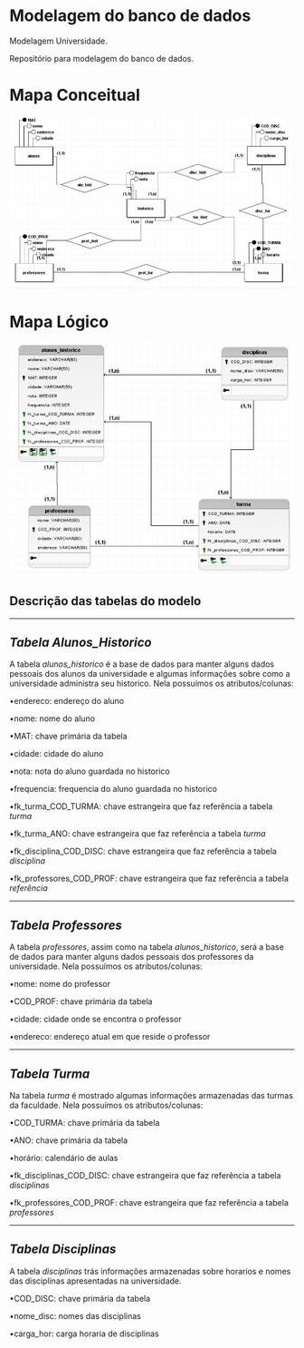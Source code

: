# Modelagem do banco de dados
Modelagem Universidade.

Repositório para modelagem do banco de dados. 


# Mapa Conceitual
![](bdconceitual1.png)

## 



# Mapa Lógico
![](bdlogico1.png)

## Descrição das tabelas do modelo

------------------------------------------------------------------------------------------------------------------------------------------------

## _Tabela Alunos_Historico_
A tabela _alunos_historico_ é a base de dados para manter alguns dados pessoais dos alunos da universidade e algumas informações sobre como a universidade administra seu historico. Nela possuímos os atributos/colunas:

•endereco: endereço do aluno

•nome: nome do aluno

•MAT: chave primária da tabela

•cidade: cidade do aluno

•nota: nota do aluno guardada no historico

•frequencia: frequencia do aluno guardada no historico

•fk_turma_COD_TURMA: chave estrangeira que faz referência a tabela _turma_

•fk_turma_ANO: chave estrangeira que faz referência a tabela _turma_

•fk_disciplina_COD_DISC: chave estrangeira que faz referência a tabela _disciplina_

•fk_professores_COD_PROF: chave estrangeira que faz referência a tabela _referência_

------------------------------------------------------------------------------------------------------------------------------------------------

## _Tabela Professores_
A tabela _professores_, assim como na tabela _alunos_historico_, será a base de dados para manter alguns dados pessoais dos professores da universidade. Nela possuímos os atributos/colunas:

•nome: nome do professor

•COD_PROF: chave primária da tabela

•cidade: cidade onde se encontra o professor

•endereco: endereço atual em que reside o professor

------------------------------------------------------------------------------------------------------------------------------------------------

## _Tabela Turma_
Na tabela _turma_ é mostrado algumas informações armazenadas das turmas da faculdade. Nela possuímos os atributos/colunas:

•COD_TURMA: chave primária da tabela

•ANO: chave primária da tabela

•horário: calendário de aulas 

•fk_disciplinas_COD_DISC: chave estrangeira que faz referência a tabela _disciplinas_

•fk_professores_COD_PROF: chave estrangeira que faz referência a tabela _professores_

------------------------------------------------------------------------------------------------------------------------------------------------

## _Tabela Disciplinas_
A tabela _disciplinas_ trás informações armazenadas sobre horarios e nomes das disciplinas apresentadas na universidade.

•COD_DISC: chave primária da tabela

•nome_disc: nomes das disciplinas

•carga_hor: carga horaria de disciplinas